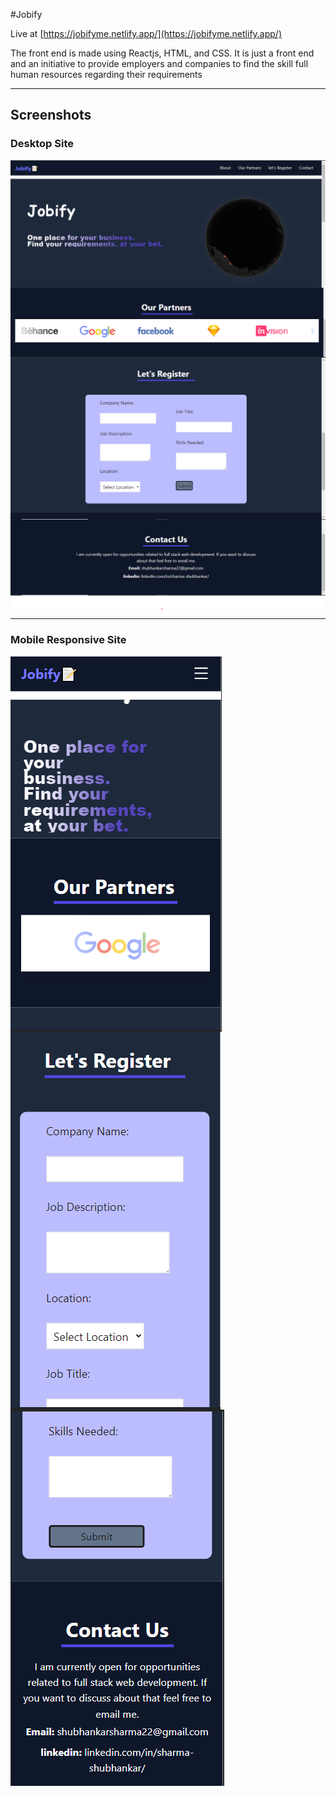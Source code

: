#Jobify

Live at [https://jobifyme.netlify.app/](https://jobifyme.netlify.app/)

The front end is made using Reactjs, HTML, and CSS. It is just a front end and an initiative to provide employers and companies to find the skill full human resources regarding their requirements
***
## Screenshots

### Desktop Site
<img align="center" src="https://raw.githubusercontent.com/shubhankarsharma876/Jobify/main/screenshots/About.png"/>
<br>
<img align="center" src="https://raw.githubusercontent.com/shubhankarsharma876/Jobify/main/screenshots/partners.png"/>
<br>
<img align="center" src="https://raw.githubusercontent.com/shubhankarsharma876/Jobify/main/screenshots/publish.png"/>
<br>
<img align="center" src="https://raw.githubusercontent.com/shubhankarsharma876/Jobify/main/screenshots/contact.png"/>

***
### Mobile Responsive Site
<img align="center" src="https://raw.githubusercontent.com/shubhankarsharma876/Jobify/main/screenshots/m1.png"/>
<br>
<img align="center" src="https://raw.githubusercontent.com/shubhankarsharma876/Jobify/main/screenshots/m2.png"/>
<br>
<img align="center" src="https://raw.githubusercontent.com/shubhankarsharma876/Jobify/main/screenshots/m3.png"/>
